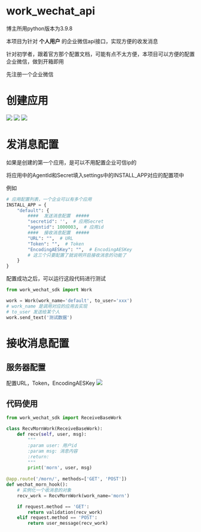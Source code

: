 # work_wechat_api

博主所用python版本为3.9.8

本项目为针对 **个人用户** 的企业微信api接口，实现方便的收发消息

针对初学者，跟着官方那个配置文档，可能有点不太方便，本项目可以方便的配置企业微信，做到开箱即用

先注册一个企业微信

# 创建应用
![](http://python.fengfengzhidao.com/pic/20221007142314.png)
![](http://python.fengfengzhidao.com/pic/20221007142609.png)
![](http://python.fengfengzhidao.com/pic/20221007142711.png)

# 发消息配置

如果是创建的第一个应用，是可以不用配置企业可信ip的

将应用中的AgentId和Secret填入settings中的INSTALL_APP对应的配置项中

例如

```python
# 应用配置列表，一个企业可以有多个应用
INSTALL_APP = {
    "default": {
        ####  发送消息配置  #####
        "secretid": '',  # 应用Secret
        "agentid": 1000003,  # 应用id
        ####  接收消息配置  #####
        "URL": "",  # URL
        "Token": "",  # Token
        "EncodingAESKey": "",  # EncodingAESKey
        # 这三个只要配置了就说明开启接收消息的功能了
    }
}
```

配置成功之后，可以运行这段代码进行测试
```python
from work_wechat_sdk import Work

work = Work(work_name='default', to_user='xxx')
# work_name 是调用对应的应用去实现
# to_user 发送给某个人
work.send_text('测试数据')
```

# 接收消息配置

## 服务器配置

配置URL，Token，EncodingAESKey
![](http://python.fengfengzhidao.com/pic/20221007145527.png)

## 代码使用
```python
from work_wechat_sdk import ReceiveBaseWork

class RecvMornWork(ReceiveBaseWork):
    def recv(self, user, msg):
        """
        :param user: 用户id
        :param msg: 消息内容
        :return:
        """
        print('morn', user, msg)
        
@app.route('/morn/', methods=['GET', 'POST'])
def wechat_morn_hook():
    # 实例化一个收消息的对象
    recv_work = RecvMornWork(work_name='morn')

    if request.method == 'GET':
        return validation(recv_work)
    elif request.method == 'POST':
        return user_message(recv_work)

```